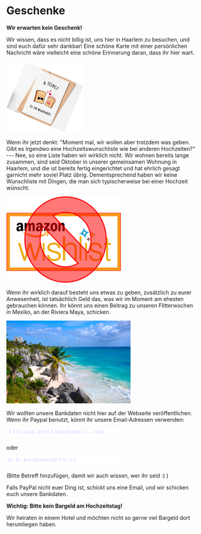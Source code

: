 # Geschenke

**Wir erwarten kein Geschenk!**

Wir wissen, dass es nicht billig ist, uns hier in Haarlem zu besuchen,
und sind euch dafür sehr dankbar!
Eine schöne Karte mit einer persönlichen Nachricht wäre vielleicht
eine schöne Erinnerung daran, dass ihr hier wart.

![Geschenke](Picture19.png)

Wenn ihr jetzt denkt: "Moment mal, wir wollen aber trotzdem was geben. Gibt es irgendwo
eine Hochzeitswunschliste wie bei anderen Hochzeiten?" --- Nee, so eine Liste haben wir
wirklich nicht. Wir wohnen bereits lange zusammen, sind seid Oktober in unserer gemeinsamen
Wohnung in Haarlem, und die ist bereits fertig eingerichtet und hat ehrlich gesagt garnicht
mehr soviel Platz übrig. Dementsprechend haben wir keine Wunschliste mit Dingen, die man sich
typischerweise bei einer Hochzeit wünscht. 

<img src="Picture20.png" alt="No Wishlist" style="width:300px;"/>

Wenn ihr wirklich darauf besteht uns etwas zu geben, zusätzlich zu eurer Anwesenheit,
ist tatsächlich Geld das, was wir im Moment am ehesten gebrauchen können. Ihr könnt uns
einen Beitrag zu unseren Flitterwochen in Mexiko, an der Riviera Maya, schicken. 

![Flitterwochen](Picture21.png)


Wir wollten unsere Bankdaten nicht hier auf der Webseite veröffentlichen. Wenn ihr Paypal
benutzt, könnt ihr unsere Email-Adressen verwenden:

![Tiziana's email (hidden)](email-tiziana.png)

oder

![Patrick's email (hidden)](email-patrick.png)


(Bitte Betreff hinzufügen, damit wir auch wissen, wer ihr seid :) )

Falls PayPal nicht euer Ding ist, schickt uns eine Email, und wir schicken euch unsere Bankdaten.


**Wichtig: Bitte kein Bargeld am Hochzeitstag!**

Wir heiraten in einem Hotel und möchten nicht so gerne viel Bargeld dort herumliegen haben.
